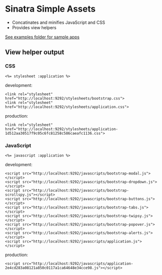 # Sinatra Simple Assets

* Concatinates and minifies JavaScript and CSS
* Provides view helpers

[See examples folder for sample apps](https://github.com/peteog/sinatra-simple-assets/tree/master/examples)

## View helper output

### CSS

    <%= stylesheet :application %>

development:

    <link rel="stylesheet" href="http://localhost:9292/stylesheets/bootstrap.css">
    <link rel="stylesheet" href="http://localhost:9292/stylesheets/application.css">

production:

    <link rel="stylesheet" href="http://localhost:9292/stylesheets/application-1d512aa30517f9c05c6fc81258c586caeafc1136.css">

### JavaScript

    <%= javascript :application %>

development:

    <script src="http://localhost:9292/javascripts/bootstrap-modal.js"></script>
    <script src="http://localhost:9292/javascripts/bootstrap-dropdown.js"></script>
    <script src="http://localhost:9292/javascripts/bootstrap-scrollspy.js"></script>
    <script src="http://localhost:9292/javascripts/bootstrap-buttons.js"></script>
    <script src="http://localhost:9292/javascripts/bootstrap-tabs.js"></script>
    <script src="http://localhost:9292/javascripts/bootstrap-twipsy.js"></script>
    <script src="http://localhost:9292/javascripts/bootstrap-popover.js"></script>
    <script src="http://localhost:9292/javascripts/bootstrap-alerts.js"></script>
    <script src="http://localhost:9292/javascripts/application.js"></script>

production:

    <script src="http://localhost:9292/javascripts/application-2e4cd283a08121a850c0117a1ca64648e34cce98.js"></script>
